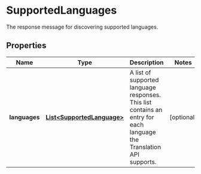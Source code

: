 

# SupportedLanguages

The response message for discovering supported languages.

## Properties

| Name | Type | Description | Notes |
|------------ | ------------- | ------------- | -------------|
|**languages** | [**List&lt;SupportedLanguage&gt;**](SupportedLanguage.md) | A list of supported language responses. This list contains an entry for each language the Translation API supports. |  [optional] |



